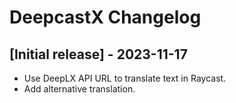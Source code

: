 # DeepcastX Changelog

## [Initial release] - 2023-11-17

- Use DeepLX API URL to translate text in Raycast.
- Add alternative translation.
